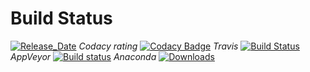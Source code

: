 # Build Status 

[![Release_Date](https://anaconda.org/pyiron/pyiron_vasp/badges/latest_release_date.svg)](https://anaconda.org/pyiron/pyiron_vasp)
_Codacy rating_
[![Codacy Badge](https://api.codacy.com/project/badge/Grade/415fdbc653064dd997f6376b52fb02d5)](https://www.codacy.com/app/sudarsan1989/pyiron_vasp?utm_source=github.com&amp;utm_medium=referral&amp;utm_content=pyiron/pyiron_vasp&amp;utm_campaign=Badge_Grade)
_Travis_
[![Build Status](https://travis-ci.org/pyiron/pyiron_vasp.svg?branch=master)](https://travis-ci.org/pyiron/pyiron_vasp)
_AppVeyor_
[![Build status](https://ci.appveyor.com/api/projects/status/h7w6b1m3pd7hc4n9/branch/master?svg=true)](https://ci.appveyor.com/project/pyiron-runner/pyiron-vasp/branch/master)
_Anaconda_
[![Downloads](https://anaconda.org/pyiron/pyiron_vasp/badges/downloads.svg)](https://anaconda.org/pyiron/pyiron_vasp)
